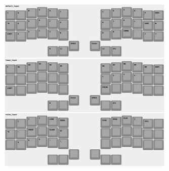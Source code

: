 ![](https://raw.githubusercontent.com/ellahin/arii-corne/refs/heads/main/splitkb_aurora_corne_rev1_split_3x6_3_default_layer.png "")
![](https://raw.githubusercontent.com/ellahin/arii-corne/refs/heads/main/splitkb_aurora_corne_rev1_split_3x6_3_lower_layer.png "")
![](https://raw.githubusercontent.com/ellahin/arii-corne/refs/heads/main/splitkb_aurora_corne_rev1_split_3x6_3_raise_layer.png "")

